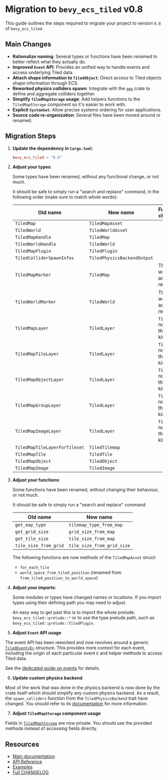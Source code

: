 # Migration to `bevy_ecs_tiled` v0.8

This guide outlines the steps required to migrate your project to version `0.8` of `bevy_ecs_tiled`.

## Main Changes

- **Rationalize naming**: Several types or functions have been renamed to better reflect what they actually do.
- **Improved `Event` API**: Provides an unified way to handle events and access underlying Tiled data.
- **Attach shape information to `TiledObject`**: Direct access to Tiled objects shape information through ECS. 
- **Reworked physics colliders spawn**: Integrate with the [`geo`](https://github.com/georust/geo) crate to define and aggregate colliders together.
- **Simplify `TiledMapStorage` usage**: Add helpers functions to the `TiledMapStorage` component so it's easier to work with.
- **Explicit `SystemSet`**: Allow precise systems ordering for user applications.
- **Source code re-organization**: Several files have been moved around or renamed.

## Migration Steps

1. **Update the dependency in `Cargo.toml`**:

    ```toml
    bevy_ecs_tiled = "0.8"
    ```

2. **Adjust your types**:

    Some types have been renamed, without any functional change, or not much.

    It should be safe to simply run a "search and replace" command, in the following order (make sure to match whole words):

    | Old name | New name | Functional changes ? |
    |----------|----------|----------------------|
    | `TiledMap` | `TiledMapAsset` | |
    | `TiledWorld` | `TiledWorldAsset` | |
    | `TiledMapHandle` | `TiledMap` | |
    | `TiledWorldHandle` | `TiledWorld` | |
    | `TiledMapPlugin` | `TiledPlugin` | |
    | `TiledColliderSpawnInfos` | `TiledPhysicsBackendOutput` | |
    | `TiledMapMarker` | `TiledMap`| This one was actually removed |
    | `TiledWorldMarker` | `TiledWorld` | This one was actually removed |
    | `TiledMapLayer` | `TiledLayer` | `TiledLayer` now holds the layer kind |
    | `TiledMapTileLayer` | `TiledLayer` | `TiledLayer` now holds the layer kind |
    | `TiledMapObjectLayer` | `TiledLayer` | `TiledLayer` now holds the layer kind |
    | `TiledMapGroupLayer` | `TiledLayer` | `TiledLayer` now holds the layer kind |
    | `TiledMapImageLayer` | `TiledLayer` | `TiledLayer` now holds the layer kind |
    | `TiledMapTileLayerForTileset` | `TiledTilemap` | |
    | `TiledMapTile` | `TiledTile` | |
    | `TiledMapObject` | `TiledObject` | |
    | `TiledMapImage` | `TiledImage` | |

3. **Adjust your functions**:

    Some functions have been renamed, without changing their behaviour, or not much.

    It should be safe to simply run a "search and replace" command:

    | Old name | New name |
    |----------|----------|
    | `get_map_type` | `tilemap_type_from_map` |
    | `get_grid_size` | `grid_size_from_map` |
    | `get_tile_size` | `tile_size_from_map` |
    | `tile_size_from_grid` | `tile_size_from_grid_size` |

    The following functions are now methods of the `TiledMapAsset` struct:

    - `for_each_tile`
    - `world_space_from_tiled_position` (renamed from `from_tiled_position_to_world_space`)

4. **Adjust your imports**:

    Some modules or types have changed names or locations.
    If you import types using their defining path you may need to adjust.

    An easy way to get past this is to import the whole prelude: `bevy_ecs_tiled::prelude::*` or to use the type prelude path, such as `bevy_ecs_tiled::prelude::TiledPlugin`.

5. **Adjust `Event` API usage**

The event API has been reworked and now revolves around a generic [`TiledEvent<E>`](https://docs.rs/bevy_ecs_tiled/latest/bevy_ecs_tiled/tiled/event/struct.TiledEvent.html) structure.
This provides more context for each event, including the origin of each particular event `E` and helper methods to access Tiled data.

See the [dedicated guide on events](../design/map_events.md) for details.

6. **Update custom physics backend**

Most of the work that was done in the physics backend is now done by the crate itself which should simplify any custom physics backend.
As a result, the `spawn_colliders` function from the `TiledPhysicsBackend` trait have changed.
You should refer to its [documentation](https://docs.rs/bevy_ecs_tiled/latest/bevy_ecs_tiled/physics/backend/trait.TiledPhysicsBackend.html#tymethod.spawn_colliders) for more information.

7. **Adjust `TiledMapStorage` component usage**

Fields in [`TiledMapStorage`](https://docs.rs/bevy_ecs_tiled/latest/bevy_ecs_tiled/tiled/map/storage/struct.TiledMapStorage.html) are now private.
You should use the provided methods instead of accessing fields directly.

## Resources

- [Main documentation](../index.html)
- [API Reference](https://docs.rs/bevy_ecs_tiled/latest/bevy_ecs_tiled/)
- [Examples](https://github.com/adrien-bon/bevy_ecs_tiled/tree/main/examples/README.md)
- [Full CHANGELOG](https://github.com/adrien-bon/bevy_ecs_tiled/tree/main/CHANGELOG.md)
